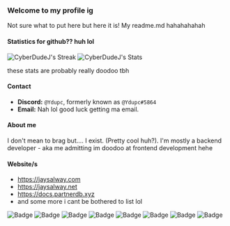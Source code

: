 ### Welcome to my profile ig
Not sure what to put here but here it is! My readme.md hahahahahah

#### Statistics for github?? huh lol
![CyberDudeJ's Streak](https://github-readme-streak-stats.herokuapp.com/?user=CyberDudeJ&theme=vue-dark&hide_border=true) ![CyberDudeJ's Stats](https://github-readme-stats.vercel.app/api?username=CyberDudeJ&theme=vue-dark&show_icons=true&hide_border=true&count_private=true)

these stats are probably really doodoo tbh

#### Contact
- **Discord:** ``@Ydupc``, formerly known as ``@Ydupc#5864``
- **Email:** Nah lol good luck getting ma email.

#### About me
I don't mean to brag but.... I exist. (Pretty cool huh?). I'm mostly a backend developer - aka me admitting im doodoo at frontend development hehe

#### Website/s
- https://jaysalway.com
- https://jaysalway.net
- https://docs.partnerdb.xyz
- and some more i cant be bothered to list lol

![Badge](https://img.shields.io/badge/Ydupc-8A2BE2) ![Badge](https://img.shields.io/badge/Ydupc-8A2BE2) ![Badge](https://img.shields.io/badge/Ydupc-8A2BE2) ![Badge](https://img.shields.io/badge/Ydupc-8A2BE2) ![Badge](https://img.shields.io/badge/Ydupc-8A2BE2) ![Badge](https://img.shields.io/badge/Ydupc-8A2BE2) ![Badge](https://img.shields.io/badge/Ydupc-8A2BE2) ![Badge](https://img.shields.io/badge/Ydupc-8A2BE2) 
